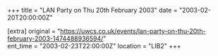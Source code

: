 +++
title = "LAN Party on Thu 20th February 2003"
date = "2003-02-20T20:00:00Z"

[extra]
original = "https://uwcs.co.uk/events/lan-party-on-thu-20th-february-2003-1474488936594/"    
ent_time = "2003-02-23T22:00:00Z"
location = "LIB2"
+++



